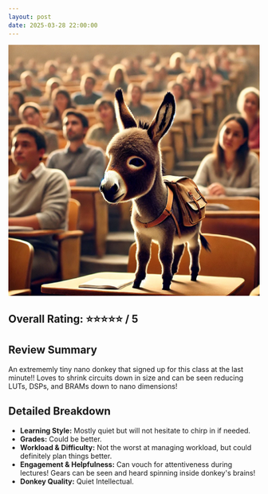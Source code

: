 ```yaml
---
layout: post
date: 2025-03-28 22:00:00
---
```


![donkey](/assets/nano.webp)

## Overall Rating: ⭐⭐⭐⭐⭐ / 5  

## Review Summary  
An extrememly tiny nano donkey that signed up for this class at the last minute!! Loves to shrink circuits down in size and can be seen reducing LUTs, DSPs, and BRAMs down to nano dimensions!

## Detailed Breakdown  

- **Learning Style:** Mostly quiet but will not hesitate to chirp in if needed.
- **Grades:** Could be better.
- **Workload & Difficulty:** Not the worst at managing workload, but could definitely plan things better.
- **Engagement & Helpfulness:** Can vouch for attentiveness during lectures! Gears can be seen and heard spinning inside donkey's brains!
- **Donkey Quality:** Quiet Intellectual.

